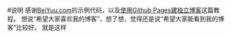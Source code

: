 #说明
感谢[BeiYuu.com](http://beiyuu.com)的示例代码，以及[使用Github Pages建独立博客](http://beiyuu.com/github-pages/)这篇教程。
想说“希望大家喜欢我的博客”，想了想，觉得还是说“希望大家能看到我的博客”比较好。
就是这样
